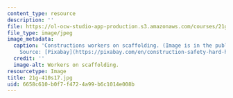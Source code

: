 ```yaml
---
content_type: resource
description: ''
file: https://ol-ocw-studio-app-production.s3.amazonaws.com/courses/21g-410-advanced-german-professional-communication-spring-2017/6658c610b0f7f4724a99b6c1014e008b_21g-410s17.jpg
file_type: image/jpeg
image_metadata:
  caption: 'Constructions workers on scaffolding. (Image is in the public domain.
    Source: [Pixabay](https://pixabay.com/en/construction-safety-hard-hat-helmet-2238779/).)'
  credit: ''
  image-alt: Workers on scaffolding.
resourcetype: Image
title: 21g-410s17.jpg
uid: 6658c610-b0f7-f472-4a99-b6c1014e008b
---
```

